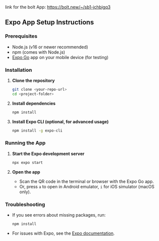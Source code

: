 link for the bolt App: https://bolt.new/~/sb1-jchbigq3

## Expo App Setup Instructions

### Prerequisites
- Node.js (v16 or newer recommended)
- npm (comes with Node.js)
- [Expo Go](https://expo.dev/client) app on your mobile device (for testing)

### Installation

1. **Clone the repository**
   ```bash
   git clone <your-repo-url>
   cd <project-folder>
   ```

2. **Install dependencies**
   ```bash
   npm install
   ```

3. **Install Expo CLI (optional, for advanced usage)**
   ```bash
   npm install -g expo-cli
   ```

### Running the App

1. **Start the Expo development server**
   ```bash
   npx expo start
   ```

2. **Open the app**
   - Scan the QR code in the terminal or browser with the Expo Go app.
   - Or, press `a` to open in Android emulator, `i` for iOS simulator (macOS only).

### Troubleshooting

- If you see errors about missing packages, run:
  ```bash
  npm install
  ```
- For issues with Expo, see the [Expo documentation](https://docs.expo.dev/).